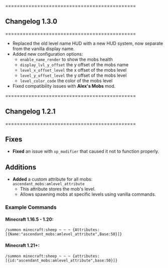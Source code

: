 =============================================
## Changelog 1.3.0
=============================================

* Replaced the old level name HUD with a new HUD system, now separate from the vanilla display name.
* Added new configuration options:
    * `enable_name_render` to show the mobs health
    * `display_lvl_y_offset` the y offset of the mobs name
    * `level_x_offset_level` the x offset of the mobs level
    * `level_y_offset_level` the y offset of the mobs level
    * `level_color_code` the color of the mobs level
* Fixed compatibility issues with **Alex's Mobs** mod.

=============================================
## Changelog 1.2.1
=============================================

## Fixes
- **Fixed** an issue with `xp_modifier` that caused it not to function properly.

## Additions
- **Added** a custom attribute for all mobs: `ascendant_mobs:amlevel_attribute`
  - This attribute stores the mob's level.
  - Allows spawning mobs at specific levels using vanilla commands.

### Example Commands
#### Minecraft 1.16.5 - 1.20:
```mcfunction
/summon minecraft:sheep ~ ~ ~ {Attributes:[{Name:"ascendant_mobs:amlevel_attribute",Base:50}]}
```
#### Minecraft 1.21+:

```mcfunction
/summon minecraft:sheep ~ ~ ~ {attributes:[{id:"ascendant_mobs:amlevel_attribute",base:50}]}
```
